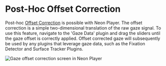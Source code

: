 # Post-Hoc Offset Correction

Post-hoc [Offset Correction](../../data-collection/offset-correction/) is possible with Neon Player. The offset 
correction is a simple two-dimensional translation of the raw gaze signal. To use this feature,
navigate to the 'Gaze Data' plugin and drag the sliders until the gaze offset is correctly applied. Offset corrected gaze
will subsequently be used by any plugins that leverage gaze data, such as the Fixation Detector and Surface Tracker Plugins.

![Gaze offset correction screen in Neon Player](./np-gaze-offset.webp)


